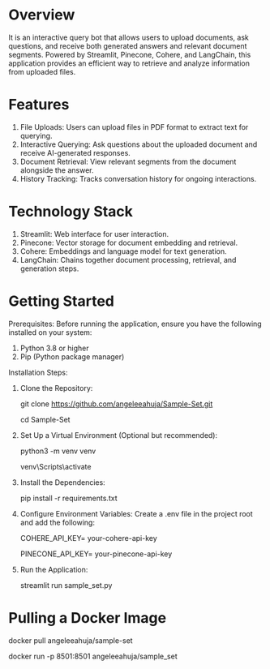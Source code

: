 # Overview
It is an interactive query bot that allows users to upload documents, ask questions, and receive both generated answers and relevant document segments. Powered by Streamlit, Pinecone, Cohere, and LangChain, this application provides an efficient way to retrieve and analyze information from uploaded files.

# Features
1. File Uploads: Users can upload files in PDF format to extract text for querying.
2. Interactive Querying: Ask questions about the uploaded document and receive AI-generated responses.
3. Document Retrieval: View relevant segments from the document alongside the answer.
4. History Tracking: Tracks conversation history for ongoing interactions.

# Technology Stack
1. Streamlit: Web interface for user interaction.
2. Pinecone: Vector storage for document embedding and retrieval.
3. Cohere: Embeddings and language model for text generation.
4. LangChain: Chains together document processing, retrieval, and generation steps.

# Getting Started
Prerequisites:
Before running the application, ensure you have the following installed on your system:
1. Python 3.8 or higher
2. Pip (Python package manager)

Installation Steps:
1. Clone the Repository:

   git clone https://github.com/angeleeahuja/Sample-Set.git
   
   cd Sample-Set

3. Set Up a Virtual Environment (Optional but recommended):

   python3 -m venv venv
   
   venv\Scripts\activate

5. Install the Dependencies:

   pip install -r requirements.txt

6. Configure Environment Variables: Create a .env file in the project root and add the following:

   COHERE_API_KEY= your-cohere-api-key
   
   PINECONE_API_KEY= your-pinecone-api-key

8. Run the Application:

   streamlit run sample_set.py

# Pulling a Docker Image

docker pull angeleeahuja/sample-set

docker run -p 8501:8501 angeleeahuja/sample_set
